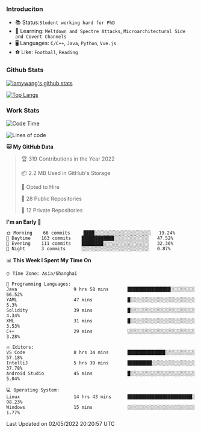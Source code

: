 ### Introduciton

- 📚 Status:`Student working hard for PhD`
- 🔎 Learning: `Meltdown and Spectre Attacks`, `Microarchitectural Side and Covert Channels`
- 🖥️ Languages: `C/C++`, `Java`, `Python`, `Vue.js`
- ⚽ Like: `Football`, `Reading`

### Github Stats

[![iamywang's github stats](https://github-readme-stats.vercel.app/api?username=iamywang&count_private=true&show_icons=true)]()

[![Top Langs](https://github-readme-stats.vercel.app/api/top-langs/?username=iamywang&layout=compact)]()

### Work Stats

<!--START_SECTION:waka-->
![Code Time](http://img.shields.io/badge/Code%20Time-298%20hrs%2012%20mins-blue)

![Lines of code](https://img.shields.io/badge/From%20Hello%20World%20I%27ve%20Written--49%20Thousand%20lines%20of%20code-blue)

**🐱 My GitHub Data** 

> 🏆 319 Contributions in the Year 2022
 > 
> 📦 2.2 MB Used in GitHub's Storage 
 > 
> 💼 Opted to Hire
 > 
> 📜 28 Public Repositories 
 > 
> 🔑 12 Private Repositories  
 > 
**I'm an Early 🐤** 

```text
🌞 Morning    66 commits     ████░░░░░░░░░░░░░░░░░░░░░   19.24% 
🌆 Daytime    163 commits    ████████████░░░░░░░░░░░░░   47.52% 
🌃 Evening    111 commits    ████████░░░░░░░░░░░░░░░░░   32.36% 
🌙 Night      3 commits      ░░░░░░░░░░░░░░░░░░░░░░░░░   0.87%

```


📊 **This Week I Spent My Time On** 

```text
⌚︎ Time Zone: Asia/Shanghai

💬 Programming Languages: 
Java                     9 hrs 58 mins       ████████████████░░░░░░░░░   66.52% 
YAML                     47 mins             █░░░░░░░░░░░░░░░░░░░░░░░░   5.3% 
Solidity                 39 mins             █░░░░░░░░░░░░░░░░░░░░░░░░   4.34% 
XML                      31 mins             █░░░░░░░░░░░░░░░░░░░░░░░░   3.53% 
C++                      29 mins             ░░░░░░░░░░░░░░░░░░░░░░░░░   3.28%

🔥 Editors: 
VS Code                  8 hrs 34 mins       ██████████████░░░░░░░░░░░   57.18% 
IntelliJ                 5 hrs 39 mins       █████████░░░░░░░░░░░░░░░░   37.78% 
Android Studio           45 mins             █░░░░░░░░░░░░░░░░░░░░░░░░   5.04%

💻 Operating System: 
Linux                    14 hrs 43 mins      ████████████████████████░   98.23% 
Windows                  15 mins             ░░░░░░░░░░░░░░░░░░░░░░░░░   1.77%

```


 Last Updated on 02/05/2022 20:20:57 UTC
<!--END_SECTION:waka-->
